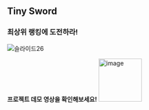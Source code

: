 ## Tiny Sword 
### 최상위 랭킹에 도전하라!
![슬라이드26](https://github.com/user-attachments/assets/e25c506a-ed06-44bf-9bbf-3279b8c8d64e)

**프로젝트 데모 영상을 확인해보세요!**
[<img width="100" height="auto" alt="image" src="https://github.com/user-attachments/assets/e0ec78c6-7c0d-474e-9ded-ade27adac28a" />
](https://www.youtube.com/watch?v=6fCNAN0Z3Zc)
